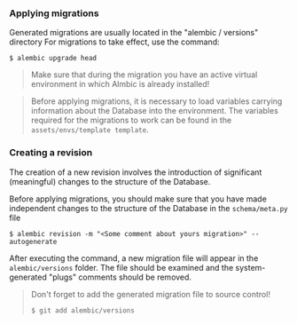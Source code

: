 ### Applying migrations
Generated migrations are usually located in the "alembic / versions" directory
For migrations to take effect, use the command:
```shell
$ alembic upgrade head
```
> Make sure that during the migration you have an active virtual environment in which Almbic is already installed!

> Before applying migrations, it is necessary to load variables carrying information about the Database into the environment.
> The variables required for the migrations to work can be found in the `assets/envs/template template`.

### Creating a revision
The creation of a new revision involves the introduction of significant (meaningful)
changes to the structure of the Database.

Before applying migrations, you should make sure that you have made 
independent changes to the structure of the Database in the `schema/meta.py` file

```shell
$ alembic revision -m "<Some comment about yours migration>" --autogenerate
```

After executing the command, a new migration file will appear in the `alembic/versions` folder. The file should be examined 
and the system-generated "plugs" comments should be removed.

> Don't forget to add the generated migration file to source control!
> ```shell
> $ git add alembic/versions
> ```